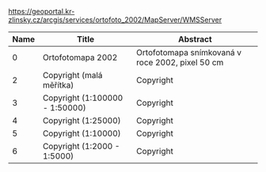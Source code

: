 https://geoportal.kr-zlinsky.cz/arcgis/services/ortofoto_2002/MapServer/WMSServer

|Name|Title|Abstract|
|--|--|--|
|0|Ortofotomapa 2002|Ortofotomapa snímkovaná v roce 2002, pixel 50 cm|
|2|Copyright (malá měřítka)|Copyright|
|3|Copyright (1:100000 - 1:50000)|Copyright|
|4|Copyright (1:25000)|Copyright|
|5|Copyright (1:10000)|Copyright|
|6|Copyright (1:2000 - 1:5000)|Copyright|
